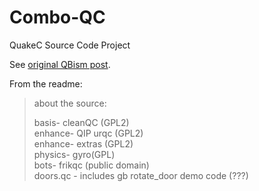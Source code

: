 # Combo-QC

QuakeC Source Code Project

See [original QBism post][1].

[1]: https://www.qbism.com/viewtopic.php?f=8&t=22&sid=91a805ec39beae03a45a84616f8fe2b9

From the readme:

> about the source:
>
> basis- cleanQC (GPL2)\
> enhance- QIP urqc (GPL2)\
> enhance- extras (GPL2)\
> physics- gyro(GPL)\
> bots- frikqc (public domain)\
> doors.qc - includes gb rotate_door demo code (???)